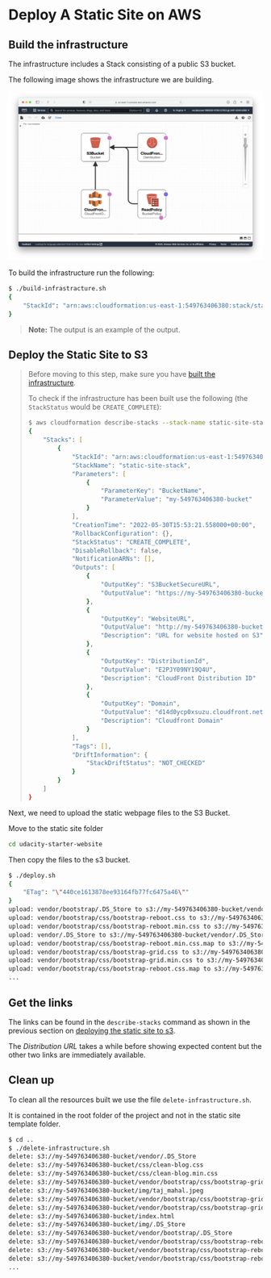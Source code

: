 # Deploy A Static Site on AWS

## Build the infrastructure

The infrastructure includes a Stack consisting of a public S3 bucket.

The following image shows the infrastructure we are building.

![Cloud Formation Design](./ProjectImages/CloudFormationDesign.png)

To build the infrastructure run the following:

```zsh
$ ./build-infrastracture.sh
{
    "StackId": "arn:aws:cloudformation:us-east-1:549763406380:stack/static-site-stack/e3347ce0-e00c-11ec-a6a8-0edcadfa9803"
}
```

> **Note:** The output is an example of the output.

## Deploy the Static Site to S3

> Before moving to this step, make sure you have [built the infrastructure](#build-the-infrastructure).
> 
> To check if the infrastructure has been built use the following
> (the `StackStatus` would be `CREATE_COMPLETE`):
>
> ```zsh
> $ aws cloudformation describe-stacks --stack-name static-site-stack
> {
>     "Stacks": [
>         {
>             "StackId": "arn:aws:cloudformation:us-east-1:549763406380:stack/static-site-stack/a18df590-e030-11ec-af67-0ad6c3e49119",
>             "StackName": "static-site-stack",
>             "Parameters": [
>                 {
>                     "ParameterKey": "BucketName",
>                     "ParameterValue": "my-549763406380-bucket"
>                 }
>             ],
>             "CreationTime": "2022-05-30T15:53:21.558000+00:00",
>             "RollbackConfiguration": {},
>             "StackStatus": "CREATE_COMPLETE",
>             "DisableRollback": false,
>             "NotificationARNs": [],
>             "Outputs": [
>                 {
>                     "OutputKey": "S3BucketSecureURL",
>                     "OutputValue": "https://my-549763406380-bucket.s3.amazonaws.com"
>                 },
>                 {
>                     "OutputKey": "WebsiteURL",
>                     "OutputValue": "http://my-549763406380-bucket.s3-website-us-east-1.amazonaws.com",
>                     "Description": "URL for website hosted on S3"
>                 },
>                 {
>                     "OutputKey": "DistributionId",
>                     "OutputValue": "E2PJY09NY19Q4U",
>                     "Description": "CloudFront Distribution ID"
>                 },
>                 {
>                     "OutputKey": "Domain",
>                     "OutputValue": "d14d0ycp0xsuzu.cloudfront.net",
>                     "Description": "Cloudfront Domain"
>                 }
>             ],
>             "Tags": [],
>             "DriftInformation": {
>                 "StackDriftStatus": "NOT_CHECKED"
>             }
>         }
>     ]
> }
> ```

Next, we need to upload the static webpage files to the S3 Bucket.

Move to the static site folder

```zsh
cd udacity-starter-website
```

Then copy the files to the s3 bucket.

```zsh
$ ./deploy.sh
{
    "ETag": "\"440ce1613878ee93164fb77fc6475a46\""
}
upload: vendor/bootstrap/.DS_Store to s3://my-549763406380-bucket/vendor/bootstrap/.DS_Store
upload: vendor/bootstrap/css/bootstrap-reboot.css to s3://my-549763406380-bucket/vendor/bootstrap/css/bootstrap-reboot.css
upload: vendor/bootstrap/css/bootstrap-reboot.min.css to s3://my-549763406380-bucket/vendor/bootstrap/css/bootstrap-reboot.min.css
upload: vendor/.DS_Store to s3://my-549763406380-bucket/vendor/.DS_Store              
upload: vendor/bootstrap/css/bootstrap-reboot.min.css.map to s3://my-549763406380-bucket/vendor/bootstrap/css/bootstrap-reboot.min.css.map
upload: vendor/bootstrap/css/bootstrap-grid.css to s3://my-549763406380-bucket/vendor/bootstrap/css/bootstrap-grid.css
upload: vendor/bootstrap/css/bootstrap-grid.min.css to s3://my-549763406380-bucket/vendor/bootstrap/css/bootstrap-grid.min.css
upload: vendor/bootstrap/css/bootstrap-reboot.css.map to s3://my-549763406380-bucket/vendor/bootstrap/css/bootstrap-reboot.css.map
...
```

## Get the links

The links can be found in the `describe-stacks` command as shown in the previous section on
[deploying the static site to s3](#deploy-the-static-site-to-s3).

The _Distribution URL_ takes a while before showing expected content but the other two links
are immediately available.

## Clean up

To clean all the resources built we use the file `delete-infrastructure.sh`.

It is contained in the root folder of the project and not in the static site template folder.

```zsh
$ cd ..
$ ./delete-infrastructure.sh
delete: s3://my-549763406380-bucket/vendor/.DS_Store
delete: s3://my-549763406380-bucket/css/clean-blog.css
delete: s3://my-549763406380-bucket/css/clean-blog.min.css
delete: s3://my-549763406380-bucket/vendor/bootstrap/css/bootstrap-grid.css.map
delete: s3://my-549763406380-bucket/img/taj_mahal.jpeg
delete: s3://my-549763406380-bucket/vendor/bootstrap/css/bootstrap-grid.min.css
delete: s3://my-549763406380-bucket/vendor/bootstrap/css/bootstrap-grid.css
delete: s3://my-549763406380-bucket/index.html
delete: s3://my-549763406380-bucket/img/.DS_Store
delete: s3://my-549763406380-bucket/vendor/bootstrap/.DS_Store
delete: s3://my-549763406380-bucket/vendor/bootstrap/css/bootstrap-reboot.css
delete: s3://my-549763406380-bucket/vendor/bootstrap/css/bootstrap-reboot.min.css
delete: s3://my-549763406380-bucket/vendor/bootstrap/css/bootstrap-reboot.css.map
...
```

